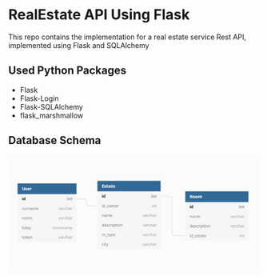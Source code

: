 # RealEstate API Using Flask

This repo contains the implementation for a real estate service Rest API, implemented using Flask and SQLAlchemy 

## Used Python Packages
- Flask
- Flask-Login
- Flask-SQLAlchemy
- flask_marshmallow

## Database Schema

![](imgs/db_schema.PNG)